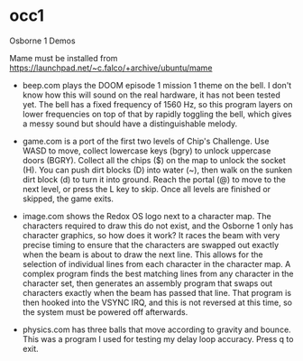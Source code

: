 # occ1
Osborne 1 Demos

Mame must be installed from https://launchpad.net/~c.falco/+archive/ubuntu/mame

- beep.com plays the DOOM episode 1 mission 1 theme on the bell. I don't know how this will sound on the real hardware, it has not been tested yet. The bell has a fixed frequency of 1560 Hz, so this program layers on lower frequencies on top of that by rapidly toggling the bell, which gives a messy sound but should have a distinguishable melody.

- game.com is a port of the first two levels of Chip's Challenge. Use WASD to move, collect lowercase keys (bgry) to unlock uppercase doors (BGRY). Collect all the chips ($) on the map to unlock the socket (H). You can push dirt blocks (D) into water (~), then walk on the sunken dirt block (d) to turn it into ground. Reach the portal (@) to move to the next level, or press the L key to skip. Once all levels are finished or skipped, the game exits.

- image.com shows the Redox OS logo next to a character map. The characters required to draw this do not exist, and the Osborne 1 only has character graphics, so how does it work? It races the beam with very precise timing to ensure that the characters are swapped out exactly when the beam is about to draw the next line. This allows for the selection of individual lines from each character in the character map. A complex program finds the best matching lines from any character in the character set, then generates an assembly program that swaps out characters exactly when the beam has passed that line. That program is then hooked into the VSYNC IRQ, and this is not reversed at this time, so the system must be powered off afterwards.

- physics.com has three balls that move according to gravity and bounce. This was a program I used for testing my delay loop accuracy. Press q to exit.
